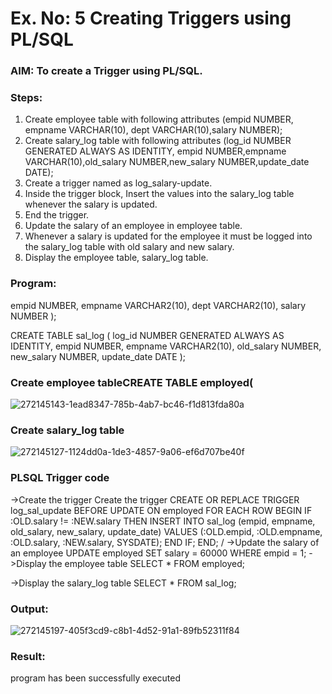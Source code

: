 # Ex. No: 5 Creating Triggers using PL/SQL

### AIM: To create a Trigger using PL/SQL.

### Steps:
1. Create employee table with following attributes (empid NUMBER, empname VARCHAR(10), dept VARCHAR(10),salary NUMBER);
2. Create salary_log table with following attributes (log_id NUMBER GENERATED ALWAYS AS IDENTITY, empid NUMBER,empname VARCHAR(10),old_salary NUMBER,new_salary NUMBER,update_date DATE);
3. Create a trigger named as log_salary-update.
4. Inside the trigger block, Insert the values into the salary_log table whenever the salary is updated.
5. End the trigger.
6. Update the salary of an employee in employee table.
7. Whenever a salary is updated for the employee it must be logged into the salary_log table with old salary and new salary.
8. Display the employee table, salary_log table.

### Program:
  empid NUMBER,
  empname VARCHAR2(10),
  dept VARCHAR2(10),
  salary NUMBER
);

CREATE TABLE sal_log (
  log_id NUMBER GENERATED ALWAYS AS IDENTITY,
  empid NUMBER,
  empname VARCHAR2(10),
  old_salary NUMBER,
  new_salary NUMBER,
  update_date DATE
);
### Create employee tableCREATE TABLE employed(

![272145143-1ead8347-785b-4ab7-bc46-f1d813fda80a](https://github.com/ThivakarR/Ex-No-5-Creating-Triggers-using-PL-SQL/assets/118707074/c4b56b0e-231b-4574-8d33-883e48bbf9fb)

### Create salary_log table
![272145127-1124dd0a-1de3-4857-9a06-ef6d707be40f](https://github.com/ThivakarR/Ex-No-5-Creating-Triggers-using-PL-SQL/assets/118707074/de97dd9d-57f1-4ed0-863c-37996c2f1f47)


### PLSQL Trigger code
->Create the trigger
Create the trigger
CREATE OR REPLACE TRIGGER log_sal_update
BEFORE UPDATE ON employed
FOR EACH ROW
BEGIN
  IF :OLD.salary != :NEW.salary THEN
    INSERT INTO sal_log (empid, empname, old_salary, new_salary, update_date)
    VALUES (:OLD.empid, :OLD.empname, :OLD.salary, :NEW.salary, SYSDATE);
  END IF;
END;
/
->Update the salary of an employee
UPDATE employed
SET salary = 60000
WHERE empid = 1;
->Display the employee table
SELECT * FROM employed;


->Display the salary_log table
SELECT * FROM sal_log;

### Output:
![272145197-405f3cd9-c8b1-4d52-91a1-89fb52311f84](https://github.com/ThivakarR/Ex-No-5-Creating-Triggers-using-PL-SQL/assets/118707074/59bde202-3103-4ab6-acac-440d1b98b2cd)
### Result:
program has been successfully executed
